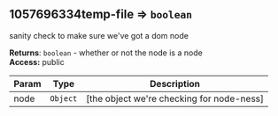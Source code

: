 <a name="module_1057696334temp-file"></a>
## 1057696334temp-file ⇒ <code>boolean</code>
sanity check to make sure we've got a dom node

**Returns**: <code>boolean</code> - whether or not the node is a node  
**Access:** public  

| Param | Type | Description |
| --- | --- | --- |
| node | <code>Object</code> | [the object we're checking for node-ness] |

